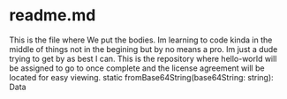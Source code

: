 # readme.md
This is the file where We put the bodies. Im learning to code kinda in the middle of things not in the begining but by no means a pro. Im just a dude trying to get by as best I can. This is the repository where hello-world will be assigned to go to once complete and the license agreement will be located for easy viewing.
static fromBase64String(base64String: string): Data

